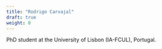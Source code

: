 ```yaml
---
title: "Rodrigo Carvajal"
draft: true
weight: 0
---
```


PhD student at the University of Lisbon (IA-FCUL), Portugal.
